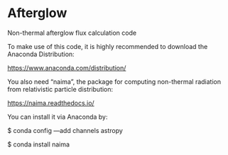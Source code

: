 # Afterglow
Non-thermal afterglow flux calculation code 

To make use of this code, it is highly recommended to download the Anaconda Distribution:

https://www.anaconda.com/distribution/

You also need “naima”, the package for computing non-thermal radiation from relativistic particle distribution:

https://naima.readthedocs.io/

You can install it via Anaconda by:

$ conda config —add channels astropy

$ conda install naima
